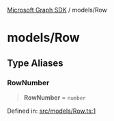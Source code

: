 [Microsoft Graph SDK](../README.md) / models/Row

# models/Row

## Type Aliases

### RowNumber

> **RowNumber** = `number`

Defined in: [src/models/Row.ts:1](https://github.com/Future-Secure-AI/sharepoint-workbook/blob/main/src/models/Row.ts#L1)
